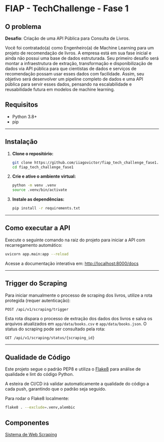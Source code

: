 # FIAP - TechChallenge - Fase 1

## O problema

**Desafio**: Criação de uma API Pública para Consulta de Livros.

Você foi contratado(a) como Engenheiro(a) de Machine Learning para um
projeto de recomendação de livros. A empresa está em sua fase inicial e ainda
não possui uma base de dados estruturada.
Seu primeiro desafio será montar a infraestrutura de extração,
transformação e disponibilização de dados via API pública para que cientistas de
dados e serviços de recomendação possam usar esses dados com facilidade.
Assim, seu objetivo será desenvolver um pipeline completo de dados e
uma API pública para servir esses dados, pensando na escalabilidade e
reusabilidade futura em modelos de machine learning.

## Requisitos

- Python 3.8+
- pip

---

## Instalação

1. **Clone o repositório:**
   ```bash
   git clone https://github.com/iiagovictor/fiap_tech_challenge_fase1.git
   cd fiap_tech_challenge_fase1
   ```

2. **Crie e ative o ambiente virtual:**
   ```bash
   python -m venv .venv
   source .venv/bin/activate
   ```

3. **Instale as dependências:**
   ```bash
   pip install -r requirements.txt
   ```

---

## Como executar a API

Execute o seguinte comando na raiz do projeto para iniciar a API com recarregamento automático:

```bash
uvicorn app.main:app --reload
```

Acesse a documentação interativa em: [http://localhost:8000/docs](http://localhost:8000/docs)

---

## Trigger do Scraping

Para iniciar manualmente o processo de scraping dos livros, utilize a rota protegida (requer autenticação):

```
POST /api/v1/scraping/trigger
```

Esta rota dispara o processo de extração dos dados dos livros e salva os arquivos atualizados em `app/data/books.csv` e `app/data/books.json`. O status do scraping pode ser consultado pela rota:

```
GET /api/v1/scraping/status/{scraping_id}
```

---

## Qualidade de Código

Este projeto segue o padrão PEP8 e utiliza o [Flake8](https://flake8.pycqa.org/) para análise de qualidade e lint do código Python.

A esteira de CI/CD irá validar automaticamente a qualidade do código a cada push, garantindo que o padrão seja seguido.

Para rodar o Flake8 localmente:

```bash
flake8 . --exclude=.venv,alembic
```

## Componentes

[Sistema de Web Scraping](app/utils/README.md)
